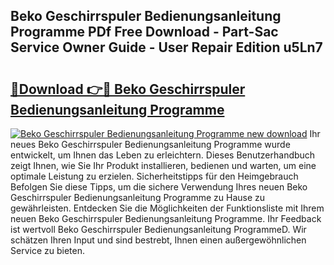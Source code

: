 ## Beko Geschirrspuler Bedienungsanleitung Programme PDf Free Download - Part-Sac Service Owner Guide - User Repair Edition u5Ln7

# <h2><a href="http://df2cv7w.blite.top/?on=Beko+Geschirrspuler+Bedienungsanleitung+Programme">🔗Download 👉🔴 Beko Geschirrspuler Bedienungsanleitung Programme</a></h2>

[![Beko Geschirrspuler Bedienungsanleitung Programme new download](https://i.imgur.com/lujVjoI.png)](http://df2cv7w.blite.top/?on=Beko+Geschirrspuler+Bedienungsanleitung+Programme)
Ihr neues Beko Geschirrspuler Bedienungsanleitung Programme wurde entwickelt, um Ihnen das Leben zu erleichtern. Dieses Benutzerhandbuch zeigt Ihnen, wie Sie Ihr Produkt installieren, bedienen und warten, um eine optimale Leistung zu erzielen. Sicherheitstipps für den Heimgebrauch Befolgen Sie diese Tipps, um die sichere Verwendung Ihres neuen Beko Geschirrspuler Bedienungsanleitung Programme zu Hause zu gewährleisten. Entdecken Sie die Möglichkeiten der Funktionsliste mit Ihrem neuen Beko Geschirrspuler Bedienungsanleitung Programme. Ihr Feedback ist wertvoll Beko Geschirrspuler Bedienungsanleitung ProgrammeD. Wir schätzen Ihren Input und sind bestrebt, Ihnen einen außergewöhnlichen Service zu bieten.
